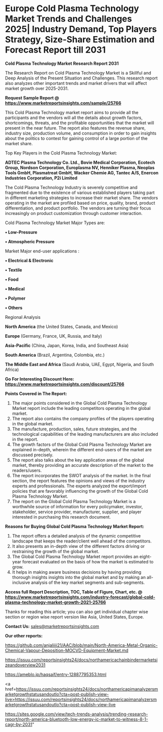 # Europe Cold Plasma Technology Market Trends and Challenges 2025| Industry Demand, Top Players Strategy, Size-Share Estimation and Forecast Report till 2031

<strong>Cold Plasma Technology Market Research Report 2031</strong>

The Research Report on Cold Plasma Technology Market is a Skillful and Deep Analysis of the Present Situation and Challenges. This research report also analyzes other important trends and market drivers that will affect market growth over 2025-2031.

<strong>Request Sample Report @ <a href=https://www.marketreportsinsights.com/sample/25766>https://www.marketreportsinsights.com/sample/25766</a></strong>

This Cold Plasma Technology market report aims to provide all the participants and the vendors will all the details about growth factors, shortcomings, threats, and the profitable opportunities that the market will present in the near future. The report also features the revenue share, industry size, production volume, and consumption in order to gain insights about the politics to contest for gaining control of a large portion of the market share.

Top Key Players in the Cold Plasma Technology Market:

<strong>ADTEC Plasma Technology Co. Ltd., Bovie Medical Corporation, Ecotech Group, Nordson Corporation, Europlasma NV, Henniker Plasma, Neoplas Tools GmbH, Plasmatreat GmbH, Wacker Chemie AG, Tantec A/S, Enercon Industries Corporation, P2i Limited</strong>

The Cold Plasma Technology Industry is severely competitive and fragmented due to the existence of various established players taking part in different marketing strategies to increase their market share. The vendors operating in the market are profiled based on price, quality, brand, product differentiation, and product portfolio. The vendors are turning their focus increasingly on product customization through customer interaction.

Cold Plasma Technology Market Major Types are:

<strong>• Low-Pressure

• Atmospheric Pressure</strong>

Market Major end-user applications :

<strong>• Electrical & Electronic

• Textile

• Food

• Medical

• Polymer

• Others</strong>

Regional Analysis

</u><strong><b>North America</b></strong> (the United States, Canada, and Mexico)

<strong><b>Europe </b></strong>(Germany, France, UK, Russia, and Italy)

<strong><b>Asia-Pacific</b></strong> (China, Japan, Korea, India, and Southeast Asia)

<strong><b>South America</b></strong> (Brazil, Argentina, Colombia, etc.)

<strong><b>The Middle East and Africa</b></strong> (Saudi Arabia, UAE, Egypt, Nigeria, and South Africa)

<strong>Go For Interesting Discount Here: <a href=https://www.marketreportsinsights.com/discount/25766>https://www.marketreportsinsights.com/discount/25766</a></strong>

<strong>Points Covered in The Report:</strong>
<ol>
  <li>The major points considered in the Global Cold Plasma Technology Market report include the leading competitors operating in the global market.</li>
  <li>The report also contains the company profiles of the players operating in the global market.</li>
  <li>The manufacture, production, sales, future strategies, and the technological capabilities of the leading manufacturers are also included in the report.</li>
  <li>The growth factors of the Global Cold Plasma Technology Market are explained in-depth, wherein the different end-users of the market are discussed precisely.</li>
  <li>The report also talks about the key application areas of the global market, thereby providing an accurate description of the market to the readers/users.</li>
  <li>The report incorporates the SWOT analysis of the market. In the final section, the report features the opinions and views of the industry experts and professionals. The experts analyzed the export/import policies that are favorably influencing the growth of the Global Cold Plasma Technology Market.</li>
  <li>The report on the Global Cold Plasma Technology Market is a worthwhile source of information for every policymaker, investor, stakeholder, service provider, manufacturer, supplier, and player interested in purchasing this research document.</li>
</ol>
<strong>Reasons for Buying Global Cold Plasma Technology Market Report:</strong>

<ol>
  <li>The report offers a detailed analysis of the dynamic competitive landscape that keeps the reader/client well ahead of the competitors.</li>
  <li>It also presents an in-depth view of the different factors driving or restraining the growth of the global market.</li>
  <li>The Global Cold Plasma Technology Market report provides an eight-year forecast evaluated on the basis of how the market is estimated to grow.</li>
  <li>It helps in making aware business decisions by having providing thorough insights insights into the global market and by making an all-inclusive analysis of the key market segments and sub-segments.</li>
</ol>
<strong>Access full Report Description, TOC, Table of Figure, Chart, etc. @ <a href=https://www.marketreportsinsights.com/industry-forecast/global-cold-plasma-technology-market-growth-2021-25766>https://www.marketreportsinsights.com/industry-forecast/global-cold-plasma-technology-market-growth-2021-25766</a></strong>


Thanks for reading this article; you can also get individual chapter wise section or region wise report version like Asia, United States, Europe.

<strong>Contact Us:</strong>
sales@marketreportsinsights.com

<strong>Our other reports:</strong>

<a href=https://github.com/anjaliiii21/AAC/blob/main/North-America-Metal-Organic-Chemical-Vapour-Deposition-MOCVD-Equipment-Market.md>https://github.com/anjaliiii21/AAC/blob/main/North-America-Metal-Organic-Chemical-Vapour-Deposition-MOCVD-Equipment-Market.md</a>

<a href=https://issuu.com/reportsinsights24/docs/northamericachainbindermarketsizeandoverview2031>https://issuu.com/reportsinsights24/docs/northamericachainbindermarketsizeandoverview2031</a>

<a href=https://ameblo.jp/haqsaif/entry-12887795353.html>https://ameblo.jp/haqsaif/entry-12887795353.html</a>

<a href=https://issuu.com/reportsinsights24/docs/northamericapimanalyzersmarketgrowthstatusandoutlo?cta=post-publish-view-live>https://issuu.com/reportsinsights24/docs/northamericapimanalyzersmarketgrowthstatusandoutlo?cta=post-publish-view-live</a>

<a href=https://sites.google.com/view/tech-trends-analysis/trending-research-report/north-america-bluetooth-low-energy-ic-market-to-witness-8-1-cagr-by-2031>https://sites.google.com/view/tech-trends-analysis/trending-research-report/north-america-bluetooth-low-energy-ic-market-to-witness-8-1-cagr-by-2031</a>"
